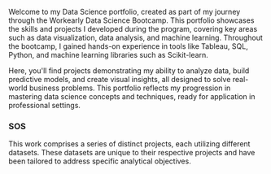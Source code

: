 Welcome to my Data Science portfolio, created as part of my journey through the Workearly Data Science Bootcamp. This portfolio showcases the skills and projects I developed during the program,
covering key areas such as data visualization, data analysis, and machine learning.
Throughout the bootcamp, I gained hands-on experience in tools like Tableau, SQL, Python, and machine learning libraries such as Scikit-learn.

Here, you'll find projects demonstrating my ability to analyze data, build predictive models, and create visual insights, all designed to solve real-world business problems.
This portfolio reflects my progression in mastering data science concepts and techniques, ready for application in professional settings.

### SOS
This work comprises a series of distinct projects, each utilizing different datasets. 
These datasets are unique to their respective projects and have been tailored to address specific analytical objectives.
